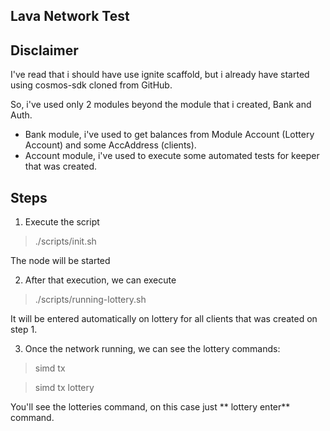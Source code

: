 ## Lava Network Test

Disclaimer
--
I've read that i should have use ignite scaffold, but i already have started 
using cosmos-sdk cloned from GitHub.

So, i've used only 2 modules beyond the module that i created, Bank and Auth.
* Bank module,  i've used to get balances from Module Account (Lottery Account) and
some AccAddress (clients).
* Account module, i've used to execute some automated tests for keeper that was created.

Steps
--
1. Execute the script
>./scripts/init.sh

The node will be started

2. After that execution, we can execute
> ./scripts/running-lottery.sh

It will be entered automatically on lottery for all clients that was created on step 1.

3. Once the network running, we can see the lottery commands:
> simd tx

> simd tx lottery


You'll see the lotteries command, on this case just ** lottery enter** command.

